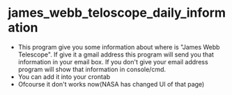 # james_webb_teloscope_daily_information
- This program give you some information about where is "James Webb Telescope".
If give it a gmail address this program will send you that information in your email box.
If you don't give your email address program will show that information in console/cmd.
- You can add it into your crontab
- Ofcourse it don't works now(NASA has changed UI of that page)
